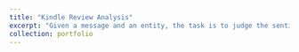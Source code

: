 ```yaml
---
title: "Kindle Review Analysis"
excerpt: "Given a message and an entity, the task is to judge the sentiment of the message about the entity. There are three classes in this dataset: Positive, Negative and Neutral. We regard messages that are not relevant to the entity (i.e. Irrelevant) as Neutral.<br/><img src='/images/tsa_profilepic.png'>"
collection: portfolio
---
```

